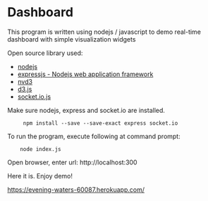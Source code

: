# Dashboard

This program is written using nodejs / javascript to demo real-time dashboard with simple visualization widgets

Open source library used: 

 - [nodejs](https://nodejs.org)
 - [expressjs - Nodejs web application framework](https://expressjs.com/)
 - [nvd3](http://nvd3.org)
 - [d3.js](https://d3js.org/)
 - [socket.io.js](https://socket.io/)

Make sure nodejs, express and socket.io are installed.

         npm install --save --save-exact express socket.io


To run the program, execute following at command prompt:

        node index.js

Open browser, enter url: http://localhost:300


Here it is. Enjoy demo!

https://evening-waters-60087.herokuapp.com/